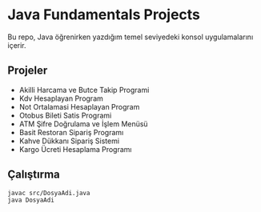 # Java Fundamentals Projects

Bu repo, Java öğrenirken yazdığım temel seviyedeki konsol uygulamalarını içerir.

## Projeler
- Akilli Harcama ve Butce Takip Programi
- Kdv Hesaplayan Program
- Not Ortalamasi Hesaplayan Program
- Otobus Bileti Satis Programi
- ATM Şifre Doğrulama ve İşlem Menüsü
- Basit Restoran Sipariş Programı
- Kahve Dükkanı Sipariş Sistemi
- Kargo Ücreti Hesaplama Programı

## Çalıştırma
```bash
javac src/DosyaAdi.java
java DosyaAdi
